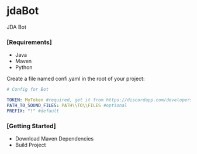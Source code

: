 # jdaBot
JDA Bot

### [Requirements]<br>
* Java
* Maven
* Python

Create a file named confi.yaml in the root of your project:
```yaml
# Config for Bot

TOKEN: MyToken #required, get it from https://discordapp.com/developers/docs/intro
PATH_TO_SOUND_FILES: PATH\\TO\\FILES #optional
PREFIX: "!" #default 
```

### [Getting Started]
* Download Maven Dependencies
* Build Project
